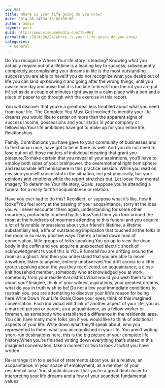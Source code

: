 ```yaml
---
id: 961
title: Where is your life going do you know?
date: 2014-06-24T04:18:00+00:00
author: admin
layout: post
guid: http://www.wiseusemedia.com/?p=961
permalink: /2014/06/24/where-is-your-life-going-do-you-know/
categories:
  - General
---
```

Do You recognize Where Your life story Is leading? Knowing what you actually require out of a lifetime is a leading key to success, subsequently completely,accomplishing your dreams in life is the most outstanding success you are able to have!If you do not recognize what you desire out of life you can land up blowing it and going after the wrong things, until you awake one day and anise that it is too late to break from the rut you are put in! set aside a couple of minutes right away in a calm place with a pen and a piece of paper to go through with the exercise in this report.

You will discover that you&#8217;re a great deal less troubled about what you need from your life. The Complete You Must Get Involved!To identify your life dreams you would like to center on more than the apparent signs of success Income, possessions and your status in your company or fellowship.Your life ambitions have got to make up for your entire life. Relationships.

Family. Contributions you have gave to your community of businesses and to the human race, have got to be in there as well. And you do not need to lose out on all those matters of individual meaning that grant you pleasure.To make certain that you reveal all your aspirations, you&#8217;ll have to employ both sides of your brainpower. the overemotional right hemisphere and reasonable left hemisphere in this practice session. While you read on, envision yourself successful in the situation, not just physically, but your opinions and emotions while the report stretches out. Let loose Your mental imagery To determine Your life story, Goals ,suppose you&#8217;re attending a funeral for a really faithful acquaintance or relation.

Have you ever had to do this? Recollect, or suppose what it&#8217;s like, how it looks?You feel sorry at the passing of your acquaintance, sorry at the idea you will never encounter them again, understanding for some other mourners, profoundly touched by this loss?and then you look around the room at the hundreds of mourners attending to this funeral and you acquire a lot of favorable impressions about your friend&#8217;s lifetime, a lifetime substantially led, a life of outstanding implication that touched all the folks in the room in so many positive ways.There&#8217;s a toned down hum of conversation, little groups of folks speaking.You go up to view the dead body in the coffin and you acquire a unexpected electric shock of acknowledgment ts you!! this is YOUR funeral!You are drifting around the room as a ghost. And then you understand that you are able to move anywhere, listen to anyone, entirely unobserved.You drift across to a little group speaking about the you they recollected. an acquaintance, a close-knit household member, somebody who acknowledged you at work, somebody from your residential district.What would you wish them to tell about you? Imagine, think of your wildest aspirations, your greatest dreams, what do you in truth wish to be! Do not allow your immediate conditions to restrain you. you are attempting to discover your life&#8217;s reason for being here.Write Down Your Life Goals,Close your eyes, think of this imagined conversation. Each individual will think of another aspect of your life, you as a married person or parent, as a acquaintance, as a fellow worker or foreman, as somebody who established a difference in the residential area. You can have many more folks join if you would like to think of additional aspects of your life. Write down what they&#8217;ll speak about, who you represented to them, what you accomplished in your life. You aren&#8217;t writing short-run destinations here, this is the big picture of your complete life history.When you&#8217;re finished writing down everything that&#8217;s stated in this imagined conversation, take a moment or two to look at what you have written.

Re-arrange it in to a series of statements about you as a relative, an acquaintance, in your space of employment, as a member of your residential area. You should discover that you&#8217;re a great deal closer to interpreting your life dreams and a few of your soundest fundamental values